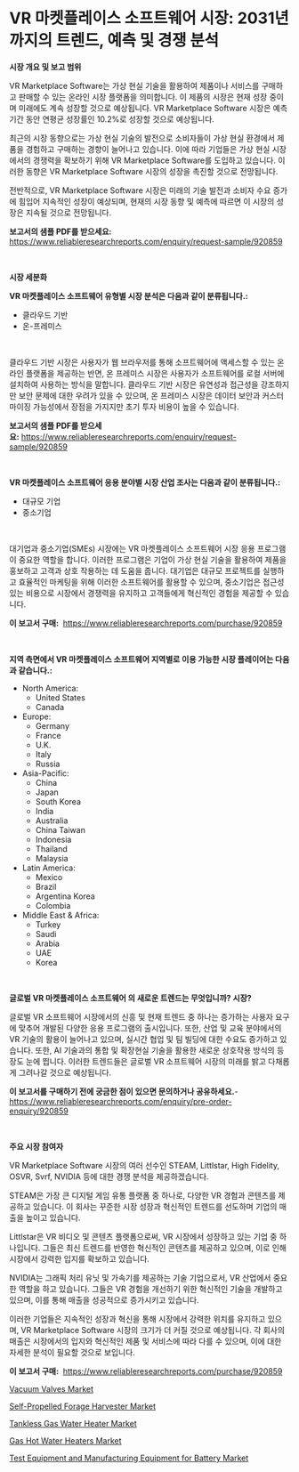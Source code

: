 <p><h1>VR 마켓플레이스 소프트웨어 시장: 2031년까지의 트렌드, 예측 및 경쟁 분석</h1></p><p><strong>시장 개요 및 보고 범위</strong></p>
<p><p>VR Marketplace Software는 가상 현실 기술을 활용하여 제품이나 서비스를 구매하고 판매할 수 있는 온라인 시장 플랫폼을 의미합니다. 이 제품의 시장은 현재 성장 중이며 미래에도 계속 성장할 것으로 예상됩니다. VR Marketplace Software 시장은 예측 기간 동안 연평균 성장률인 10.2%로 성장할 것으로 예상됩니다.</p><p>최근의 시장 동향으로는 가상 현실 기술의 발전으로 소비자들이 가상 현실 환경에서 제품을 경험하고 구매하는 경향이 늘어나고 있습니다. 이에 따라 기업들은 가상 현실 시장에서의 경쟁력을 확보하기 위해 VR Marketplace Software를 도입하고 있습니다. 이러한 동향은 VR Marketplace Software 시장의 성장을 촉진할 것으로 전망됩니다.</p><p>전반적으로, VR Marketplace Software 시장은 미래의 기술 발전과 소비자 수요 증가에 힘입어 지속적인 성장이 예상되며, 현재의 시장 동향 및 예측에 따르면 이 시장의 성장은 지속될 것으로 전망됩니다.</p></p>
<p><strong>보고서의 샘플 PDF를 받으세요:</strong> <a href="https://www.reliableresearchreports.com/enquiry/request-sample/920859">https://www.reliableresearchreports.com/enquiry/request-sample/920859</a></p>
<p>&nbsp;</p>
<p><strong>시장 세분화</strong></p>
<p><strong>VR 마켓플레이스 소프트웨어 유형별 시장 분석은 다음과 같이 분류됩니다.:</strong></p>
<p><ul><li>클라우드 기반</li><li>온-프레미스</li></ul></p>
<p>&nbsp;</p>
<p><p>클라우드 기반 시장은 사용자가 웹 브라우저를 통해 소프트웨어에 액세스할 수 있는 온라인 플랫폼을 제공하는 반면, 온 프레미스 시장은 사용자가 소프트웨어를 로컬 서버에 설치하여 사용하는 방식을 말합니다. 클라우드 기반 시장은 유연성과 접근성을 강조하지만 보안 문제에 대한 우려가 있을 수 있으며, 온 프레미스 시장은 데이터 보안과 커스터마이징 가능성에서 장점을 가지지만 초기 투자 비용이 높을 수 있습니다.</p></p>
<p><strong>보고서의 샘플 PDF를 받으세요:</strong>&nbsp;<a href="https://www.reliableresearchreports.com/enquiry/request-sample/920859">https://www.reliableresearchreports.com/enquiry/request-sample/920859</a></p>
<p>&nbsp;</p>
<p><strong> VR 마켓플레이스 소프트웨어 응용 분야별 시장 산업 조사는 다음과 같이 분류됩니다.:</strong></p>
<p><ul><li>대규모 기업</li><li>중소기업</li></ul></p>
<p>&nbsp;</p>
<p><p>대기업과 중소기업(SMEs) 시장에는 VR 마켓플레이스 소프트웨어 시장 응용 프로그램이 중요한 역할을 합니다. 이러한 프로그램은 기업이 가상 현실 기술을 활용하여 제품을 홍보하고 고객과 상호 작용하는 데 도움을 줍니다. 대기업은 대규모 프로젝트를 실행하고 효율적인 마케팅을 위해 이러한 소프트웨어를 활용할 수 있으며, 중소기업은 접근성 있는 비용으로 시장에서 경쟁력을 유지하고 고객들에게 혁신적인 경험을 제공할 수 있습니다.</p></p>
<p><strong>이 보고서 구매:</strong>&nbsp; <a href="https://www.reliableresearchreports.com/purchase/920859">https://www.reliableresearchreports.com/purchase/920859</a></p>
<p>&nbsp;</p>
<p><strong>지역 측면에서 VR 마켓플레이스 소프트웨어 지역별로 이용 가능한 시장 플레이어는 다음과 같습니다.:</strong></p>
<p><ul>
    <li>
        North America:
        <ul>
            <li>United States</li>
            <li>Canada</li>
        </ul>
    </li>
    <li>
        Europe:
        <ul>
            <li>Germany</li>
            <li>France</li>
            <li>U.K.</li>
            <li>Italy</li>
            <li>Russia</li>
        </ul>
    </li>
    <li>
        Asia-Pacific:
        <ul>
            <li>China</li>
            <li>Japan</li>
            <li>South Korea</li>
            <li>India</li>
            <li>Australia</li>
            <li>China Taiwan</li>
            <li>Indonesia</li>
            <li>Thailand</li>
            <li>Malaysia</li>
        </ul>
    </li>
    <li>
        Latin America:
        <ul>
            <li>Mexico</li>
            <li>Brazil</li>
            <li>Argentina Korea</li>
            <li>Colombia</li>
        </ul>
    </li>
    <li>
        Middle East & Africa:
        <ul>
            <li>Turkey</li>
            <li>Saudi</li>
            <li>Arabia</li>
            <li>UAE</li>
            <li>Korea</li>
        </ul>
    </li>
    </ul></p>
<p>&nbsp;</p>
<p><strong>글로벌 VR 마켓플레이스 소프트웨어 의 새로운 트렌드는 무엇입니까? 시장?</strong></p>
<p><p>글로벌 VR 소프트웨어 시장에서의 신흥 및 현재 트렌드 중 하나는 증가하는 사용자 요구에 맞추어 개발된 다양한 응용 프로그램의 출시입니다. 또한, 산업 및 교육 분야에서의 VR 기술의 활용이 늘어나고 있으며, 실시간 협업 및 팀 빌딩에 대한 수요도 증가하고 있습니다. 또한, AI 기술과의 통합 및 확장현실 기술을 활용한 새로운 상호작용 방식의 등장도 눈에 띕니다. 이러한 트렌드들은 글로벌 VR 소프트웨어 시장의 미래를 밝고 다채롭게 그려나갈 것으로 예상됩니다.</p></p>
<p><strong>이 보고서를 구매하기 전에 궁금한 점이 있으면 문의하거나 공유하세요.</strong>- <a href="https://www.reliableresearchreports.com/enquiry/pre-order-enquiry/920859">https://www.reliableresearchreports.com/enquiry/pre-order-enquiry/920859</a></p>
<p>&nbsp;</p>
<p><strong>주요 시장 참여자</strong></p>
<p><p>VR Marketplace Software 시장의 여러 선수인 STEAM, Littlstar, High Fidelity, OSVR, Svrf, NVIDIA 등에 대한 경쟁 분석을 제공하겠습니다. </p><p>STEAM은 가장 큰 디지털 게임 유통 플랫폼 중 하나로, 다양한 VR 경험과 콘텐츠를 제공하고 있습니다. 이 회사는 꾸준한 시장 성장과 혁신적인 트렌드를 선도하며 기업의 매출을 높이고 있습니다. </p><p>Littlstar은 VR 비디오 및 콘텐츠 플랫폼으로써, VR 시장에서 성장하고 있는 기업 중 하나입니다. 그들은 최신 트렌드를 반영한 혁신적인 콘텐츠를 제공하고 있으며, 이로 인해 시장에서 강력한 입지를 확보하고 있습니다. </p><p>NVIDIA는 그래픽 처리 유닛 및 가속기를 제공하는 기술 기업으로서, VR 산업에서 중요한 역할을 하고 있습니다. 그들은 VR 경험을 개선하기 위한 혁신적인 기술을 개발하고 있으며, 이를 통해 매출을 성공적으로 증가시키고 있습니다. </p><p>이러한 기업들은 지속적인 성장과 혁신을 통해 시장에서 강력한 위치를 유지하고 있으며, VR Marketplace Software 시장의 크기가 더 커질 것으로 예상됩니다. 각 회사의 매출은 시장에서의 입지와 혁신적인 제품 및 서비스에 따라 다를 수 있으며, 이에 대한 자세한 분석이 필요할 것으로 보입니다.</p></p>
<p><strong>이 보고서 구매:</strong>&nbsp;&nbsp;<a href="https://www.reliableresearchreports.com/purchase/920859">https://www.reliableresearchreports.com/purchase/920859</a></p>
<p><p><a href="https://github.com/RoccoManning/Market-Research-Report-List-3/blob/main/vacuum-valves-market.md">Vacuum Valves Market</a></p><p><a href="https://github.com/redneck06/Market-Research-Report-List-2/blob/main/self-propelled-forage-harvester-market.md">Self-Propelled Forage Harvester Market</a></p><p><a href="https://github.com/nicoletavirag/Market-Research-Report-List-2/blob/main/tankless-gas-water-heater-market.md">Tankless Gas Water Heater Market</a></p><p><a href="https://github.com/mauripalmi/Market-Research-Report-List-2/blob/main/gas-hot-water-heaters-market.md">Gas Hot Water Heaters Market</a></p><p><a href="https://github.com/gulaimolin/Market-Research-Report-List-3/blob/main/test-equipment-and-manufacturing-equipment-for-battery-market.md">Test Equipment and Manufacturing Equipment for Battery Market</a></p></p>
